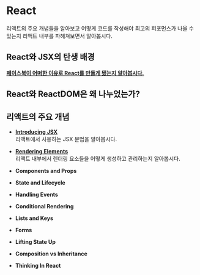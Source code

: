# React

리액트의 주요 개념들을 알아보고 어떻게 코드를 작성해야 최고의 퍼포먼스가 나올 수 있는지 리액트 내부를 파헤쳐보면서 알아봅시다.

## React와 JSX의 탄생 배경

[**페이스북이 어떠한 이유로 React를 만들게 됐는지 알아봅시다.**](https://github.com/9min/react/blob/master/created-react/README.md)  

## React와 ReactDOM은 왜 나누었는가?



## 리액트의 주요 개념

- [**Introducing JSX**](https://github.com/9min/react/blob/master/jsx/README.md)  
  리액트에서 사용하는 JSX 문법을 알아봅시다.  

- [**Rendering Elements**](https://github.com/9min/react/blob/master/rendering-elements/README.md)  
  리액트 내부에서 렌더링 요소들을 어떻게 생성하고 관리하는지 알아봅시다.  

- **Components and Props**  

- **State and Lifecycle**  

- **Handling Events**  

- **Conditional Rendering**  

- **Lists and Keys**  

- **Forms**  

- **Lifting State Up**  

- **Composition vs Inheritance**  

- **Thinking In React**  
